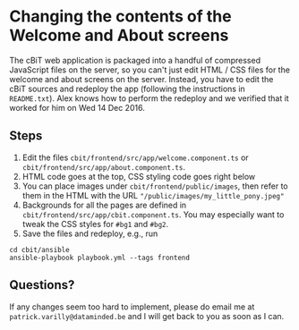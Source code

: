 Changing the contents of the Welcome and About screens
======================================================

The cBiT web application is packaged into a handful of
compressed JavaScript files on the server, so you can't
just edit HTML / CSS files for the welcome and about
screens on the server.  Instead, you have to edit the
cBiT sources and redeploy the app (following the
instructions in `README.txt`).  Alex knows how to perform
the redeploy and we verified that it worked for him on
Wed 14 Dec 2016.

Steps
-----
1. Edit the files `cbit/frontend/src/app/welcome.component.ts`
   or `cbit/frontend/src/app/about.component.ts`.
2. HTML code goes at the top, CSS styling code goes right below
3. You can place images under `cbit/frontend/public/images`,
   then refer to them in the HTML with the URL `"/public/images/my_little_pony.jpeg"`
4. Backgrounds for all the pages are defined in `cbit/frontend/src/app/cbit.component.ts`.
   You may especially want to tweak the CSS styles for `#bg1` and `#bg2`.
4. Save the files and redeploy, e.g., run
```
cd cbit/ansible
ansible-playbook playbook.yml --tags frontend
```

Questions?
----------
If any changes seem too hard to implement, please do
email me at `patrick.varilly@dataminded.be` and I will
get back to you as soon as I can.
